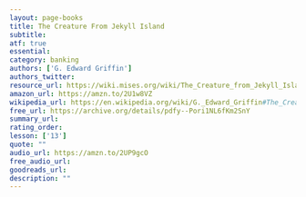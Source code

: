 ```yaml
---
layout: page-books
title: The Creature From Jekyll Island
subtitle: 
atf: true
essential: 
category: banking
authors: ['G. Edward Griffin']
authors_twitter: 
resource_url: https://wiki.mises.org/wiki/The_Creature_from_Jekyll_Island
amazon_url: https://amzn.to/2U1w8VZ
wikipedia_url: https://en.wikipedia.org/wiki/G._Edward_Griffin#The_Creature_from_Jekyll_Island
free_url: https://archive.org/details/pdfy--Pori1NL6fKm2SnY
summary_url: 
rating_order: 
lesson: ['13']
quote: ""
audio_url: https://amzn.to/2UP9gcO
free_audio_url: 
goodreads_url: 
description: ""
---
```


